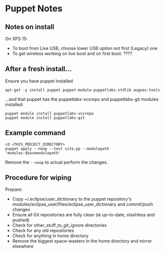 Puppet Notes
============

Notes on install
----------------

On XPS 15:
 * To boot from Live USB, choose lower USB option not first (Legacy) one
 * To get wireless working on live boot and on first boot: ????

After a fresh install...
------------------------

Ensure you have puppet installed

    apt-get -y install puppet puppet-module-puppetlabs-stdlib augeas-tools

...and that puppet has the puppetlabs-vcsrepo and puppetlabs-git modules installed:

    puppet module install puppetlabs-vcsrepo
    puppet module install puppetlabs-git

Example command
---------------

    cd <THIS_PROJECT_DIRECTORY>
    puppet apply --noop --test site.pp --modulepath 'modules:$basemodulepath'

Remove the `--noop` to actual perform the changes.

Procedure for wiping
--------------------

Prepare:
 * Copy ~/.eclipse/user_dictionary to the puppet repository's modules/eclipse_user/files/eclipse_user_dictionary and commit/push changes
 * Ensure all Git repositories are fully clean (ie up-to-date, stashless and pushed)
 * Check for other_stuff_to_git_ignore directories
 * Check for any old repositories
 * Check for anything in home directory
 * Remove the biggest space-wasters in the home directory and mirror elsewhere
